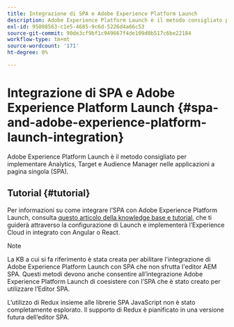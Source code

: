 ```yaml
---
title: Integrazione di SPA e Adobe Experience Platform Launch
description: Adobe Experience Platform Launch è il metodo consigliato per implementare Analytics, Target e Audience Manager all’interno dell’SPA.
exl-id: 95008563-c1e5-4685-9c6d-5226d4a66c53
source-git-commit: 90de3cf9bf1c949667f4de109d0b517c6be22184
workflow-type: tm+mt
source-wordcount: '171'
ht-degree: 0%

---
```


# Integrazione di SPA e Adobe Experience Platform Launch {#spa-and-adobe-experience-platform-launch-integration}

Adobe Experience Platform Launch è il metodo consigliato per implementare Analytics, Target e Audience Manager nelle applicazioni a pagina singola (SPA).

## Tutorial {#tutorial}

Per informazioni su come integrare l’SPA con Adobe Experience Platform Launch, consulta [questo articolo della knowledge base e tutorial](https://helpx.adobe.com/experience-manager/kt/integration/using/launch-reference-architecture-SPA-tutorial-implement.html), che ti guiderà attraverso la configurazione di Launch e implementerà l’Experience Cloud in integrato con Angular o React.

>[!NOTE]
>
>La KB a cui si fa riferimento è stata creata per abilitare l&#39;integrazione di Adobe Experience Platform Launch con SPA che non sfrutta l&#39;editor AEM SPA. Questi metodi devono anche consentire all’integrazione Adobe Experience Platform Launch di coesistere con l’SPA che è stato creato per utilizzare l’Editor SPA.
>
>L’utilizzo di Redux insieme alle librerie SPA JavaScript non è stato completamente esplorato. Il supporto di Redux è pianificato in una versione futura dell’editor SPA.
